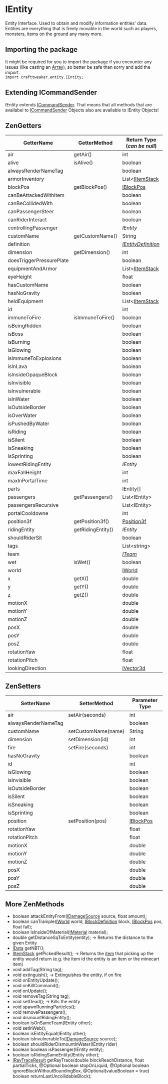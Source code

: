 # IEntity

Entity Interface. Used to obtain and modify information entities' data.  
Entities are everything that is freely movable in the world such as players, monsters, items on the ground any many more.

## Importing the package
It might be required for you to import the package if you encounter any issues (like casting an [Array](/AdvancedFunctions/Arrays_and_Loops/)), so better be safe than sorry and add the import.  
`import crafttweaker.entity.IEntity;`

## Extending ICommandSender
IEntity extends [ICommandSender](/Vanilla/Commands/ICommandSender/). That means that all methods that are availabel to [ICommandSender](/Vanilla/Commands/ICommandSender/) Objects also are available to IEntity Objects!


## ZenGetters

| GetterName                  | GetterMethod        | Return Type (*can be null*)                  |
|-----------------------------|---------------------|----------------------------------------------|
| air                         | getAir()            | int                                          |
| alive                       | isAlive()           | boolean                                      |
| alwaysRenderNameTag         |                     | boolean                                      |
| armorInventory              |                     | List<[IItemStack](/Vanilla/Items/IItemStack/) |
| blockPos                    | getBlockPos()       | [IBlockPos](/Vanilla/World/IBlockPos/)        |
| canBeAttackedWithItem       |                     | boolean                                      |
| canBeCollidedWith           |                     | boolean                                      |
| canPassengerSteer           |                     | boolean                                      |
| canRiderInteract            |                     | boolean                                      |
| controllingPassenger        |                     | *IEntity*                                    |
| customName                  | getCustomName()     | String                                       |
| definition                  |                     | *[IEntityDefinition](/Vanilla/Entities/IEntityDefinition/)*     |
| dimension                   | getDimension()      | int                                          |
| doesTriggerPressurePlate    |                     | boolean                                      |
| equipmentAndArmor           |                     | List<[IItemStack](/Vanilla/Items/IItemStack/) |
| eyeHeight                   |                     | float                                        |
| hasCustomName               |                     | boolean                                      |
| hasNoGravity                |                     | boolean                                      |
| heldEquipment               |                     | List<[IItemStack](/Vanilla/Items/IItemStack/) |
| id                          |                     | int                                          |
| immuneToFire                | isImmuneToFire()    | boolean                                      |
| isBeingRidden               |                     | boolean                                      |
| isBoss                      |                     | boolean                                      |
| isBurning                   |                     | boolean                                      |
| isGlowing                   |                     | boolean                                      |
| isImmuneToExplosions        |                     | boolean                                      |
| isInLava                    |                     | boolean                                      |
| isInsideOpaqueBlock         |                     | boolean                                      |
| isInvisible                 |                     | boolean                                      |
| isInvulnerable              |                     | boolean                                      |
| isInWater                   |                     | boolean                                      |
| isOutsideBorder             |                     | boolean                                      |
| isOverWater                 |                     | boolean                                      |
| isPushedByWater             |                     | boolean                                      |
| isRiding                    |                     | boolean                                      |
| isSilent                    |                     | boolean                                      |
| isSneaking                  |                     | boolean                                      |
| isSprinting                 |                     | boolean                                      |
| lowestRidingEntity          |                     | *IEntity*                                    |
| maxFallHeight               |                     | int                                          |
| maxInPortalTime             |                     | int                                          |
| parts                       |                     | IEntity[]                                    |
| passengers                  | getPassengers()     | List<IEntity\>                               |
| passengersRecursive         |                     | List<IEntity\>                               |
| portalCooldowne             |                     | int                                          |
| position3f                  | getPosition3f()     | [Position3f](/Vanilla/Utils/Position3f/)      |
| ridingEntity                | getRidingEntity()   | *IEntity*                                    |
| shouldRiderSit              |                     | boolean                                      |
| tags                        |                     | List<string\>                                |
| team                        |                     | *[ITeam](/Vanilla/Game/ITeam/)*               |
| wet                         | isWet()             | boolean                                      |
| world                       |                     | [IWorld](/Vanilla/World/IWorld/)              |
| x                           | getX()              | double                                       |
| y                           | getY()              | double                                       |
| z                           | getZ()              | double                                       |
| motionX                     |                     | double                                       |
| motionY                     |                     | double                                       |
| motionZ                     |                     | double                                       |
| posX                        |                     | double                                       |
| posY                        |                     | double                                       |
| posZ                        |                     | double                                       |
| rotationYaw                 |                     | float                                        |
| rotationPitch               |                     | float                                        |
| lookingDirection            |                     | [IVector3d](/Vanilla/World/IVector3d/)        |


## ZenSetters

| SetterName                  | SetterMethod        | Parameter Type                               |
|-----------------------------|---------------------|----------------------------------------------|
| air                         | setAir(seconds)     | int                                          |
| alwaysRenderNameTag         |                     | boolean                                      |
| customName                  | setCustomName(name) | String                                       |
| dimension                   | setDimension(id)    | int                                          |
| fire                        | setFire(seconds)    | int                                          |
| hasNoGravity                |                     | boolean                                      |
| id                          |                     | int                                          |
| isGlowing                   |                     | boolean                                      |
| isInvisible                 |                     | boolean                                      |
| isOutsideBorder             |                     | boolean                                      |
| isSilent                    |                     | boolean                                      |
| isSneaking                  |                     | boolean                                      |
| isSprinting                 |                     | boolean                                      |
| position                    | setPosition(pos)    | [IBlockPos](/Vanilla/World/IBlockPos/)        |
| rotationYaw                 |                     | float                                        |
| rotationPitch               |                     | float                                        |
| motionX                     |                     | double                                       |
| motionY                     |                     | double                                       |
| motionZ                     |                     | double                                       |
| posX                        |                     | double                                       |
| posY                        |                     | double                                       |
| posZ                        |                     | double                                       |


## More ZenMethods

- boolean attackEntityFrom([IDamageSource](/Vanilla/Damage/IDamageSource/) source, float amount);
- boolean canTrample([IWorld](/Vanilla/World/IWorld/) world, [IBlockDefinition](/Vanilla/Blocks/IBlockDefinition/) block, [IBlockPos](/Vanilla/World/IBlockPos/) pos, float fall);
- boolean isInsideOfMaterial([IMaterial](/Vanilla/Blocks/IMaterial/) material);
- double getDistanceSqToEntity(entity); → Returns the distance to the given Entity
- [IData](/Vanilla/Data/IData/) getNBT();
- [IItemStack](/Vanilla/Items/IItemStack/) getPickedResult(); → Returns the [item](/Vanilla/Items/IItemStack/) that picking up the entity would return (e.g. the item id the entity is an item or the minecart item)
- void addTag(String tag);
- void extinguish(); → Extinguishes the entity, if on fire
- void onEntityUpdate();
- void onKillCommand();
- void onUpdate();
- void removeTag(String tag);
- void setDead(); → Kills the entity
- void spawnRunningParticles();
- void removePassengers();
- void dismountRidingEntity();
- boolean isOnSameTeam(IEntity other);
- void setInWeb();
- boolean isEntityEqual(IEntity other);
- boolean isInvulnerableTo([IDamageSource](/Vanilla/Damage/IDamageSource/) source);
- boolean shouldRiderDismountInWater(IEntity rider)
- boolean boolean isPassenger(IEntity entity);
- boolean isRidingSameEntity(IEntity other);
- [IRayTraceResult](/Vanilla/World/IRayTraceResult/) getRayTrace(double blockReachDistance, float partialTicks, @Optional boolean stopOnLiquid, @Optional boolean ignoreBlockWithoutBoundingBox, @Optional(valueBoolean = true) boolean returnLastUncollidableBlock);
